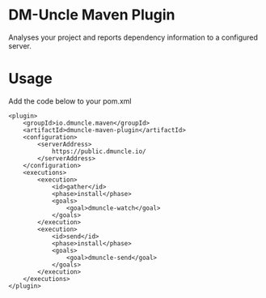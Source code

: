 # DM-Uncle Maven Plugin
Analyses your project and reports dependency information to a configured server.

# Usage
Add the code below to your pom.xml
```
<plugin>
	<groupId>io.dmuncle.maven</groupId>
	<artifactId>dmuncle-maven-plugin</artifactId>
	<configuration>
		<serverAddress>
			https://public.dmuncle.io/
		</serverAddress>
	</configuration>
	<executions>
		<execution>
			<id>gather</id>
			<phase>install</phase>
			<goals>
				<goal>dmuncle-watch</goal>
			</goals>
		</execution>
		<execution>
			<id>send</id>
			<phase>install</phase>
			<goals>
				<goal>dmuncle-send</goal>
			</goals>
		</execution>
	</executions>
</plugin>
```